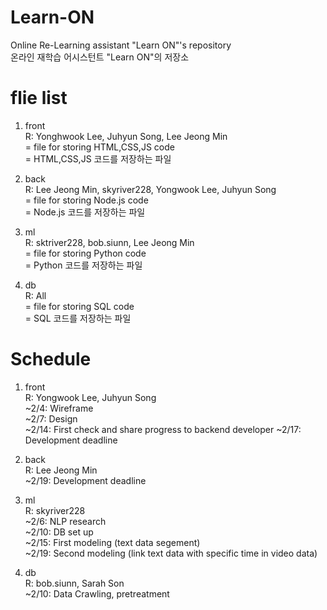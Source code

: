 Learn-ON
==========

Online Re-Learning assistant "Learn ON"'s repository  
온라인 재학습 어시스턴트 "Learn ON"의 저장소  

# flie list

1. front  
R: Yonghwook Lee, Juhyun Song, Lee Jeong Min  
= file for storing HTML,CSS,JS code  
= HTML,CSS,JS 코드를 저장하는 파일  
  
2. back  
R: Lee Jeong Min, skyriver228, Yongwook Lee, Juhyun Song  
= file for storing Node.js code  
= Node.js 코드를 저장하는 파일  
  
3. ml  
R: sktriver228, bob.siunn, Lee Jeong Min  
= file for storing Python code  
= Python 코드를 저장하는 파일  
  
4. db  
R: All  
= file for storing SQL code  
= SQL 코드를 저장하는 파일  
  
# Schedule

1. front  
R: Yongwook Lee, Juhyun Song  
~2/4: Wireframe  
~2/7: Design  
~2/14: First check and share progress to backend developer
~2/17: Development deadline
  
2. back  
R: Lee Jeong Min  
~2/19: Development deadline  
  
3. ml  
R: skyriver228  
~2/6: NLP research  
~2/10: DB set up  
~2/15: First modeling (text data segement)  
~2/19: Second modeling (link text data with specific time in video data)  
  
4. db  
R: bob.siunn, Sarah Son  
~2/10: Data Crawling, pretreatment  

